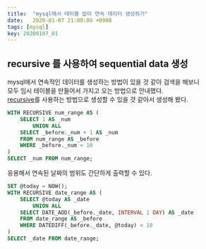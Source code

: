 ```yaml
---
title:  "mysql에서 테이블 없이 연속 데이터 생성하기"
date:   2020-01-07 21:00:00 +0900
tags: [mysql]
key: 20200107_01
---
```


## recursive 를 사용하여 sequential data 생성

mysql에서 연속적인 데이터를 생성하는 방법이 있을 것 같아 검색을 해보니   
모두 임시 테이블을 만들어서 가지고 오는 방법으로 안내했다.  
[recursive](https://naheenosaur.github.io/mysql%EC%97%90%EC%84%9C-%EA%B3%84%EC%B8%B5%ED%98%95-%EA%B5%AC%EC%A1%B0-%EC%9E%AC%EA%B7%80%EC%8B%9D-%EC%B6%9C%EB%A0%A5)를 사용하는 방법으로 생성할 수 있을 것 같아서 생성해 봤다.
 
```sql
WITH RECURSIVE num_range AS ( 
	SELECT 1 AS _num
		UNION ALL 	
	SELECT _before._num + 1 AS _num
	FROM num_range AS _before
	WHERE _before._num < 10
) 
SELECT _num FROM num_range; 
```

응용해서 연속된 날짜의 범위도 간단하게 출력할 수 있다.
```sql
SET @today = NOW();
WITH RECURSIVE date_range AS ( 
	SELECT @today AS _date
		UNION ALL 	
	SELECT DATE_ADD(_before._date, INTERVAL 1 DAY) AS _date
	FROM date_range AS _before
	WHERE DATEDIFF(_before._date, @today) < 10
) 
SELECT _date FROM date_range; 
```